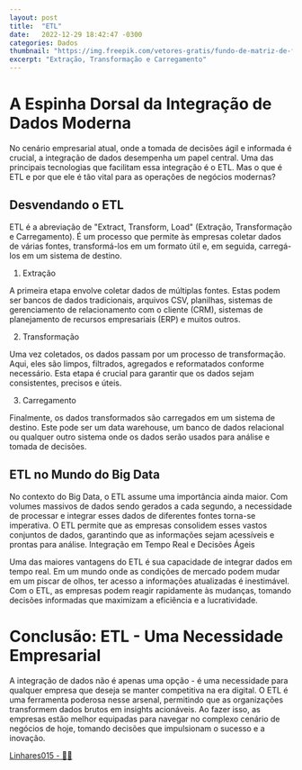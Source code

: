```yaml
---
layout: post
title:  "ETL"
date:   2022-12-29 18:42:47 -0300
categories: Dados
thumbnail: "https://img.freepik.com/vetores-gratis/fundo-de-matriz-de-fluxo-de-algoritmo-de-codigo-binario-digital_1017-25328.jpg?w=740&t=st=1694351624~exp=1694352224~hmac=3dd47ea929b2adf71e0b9dd0c70563a03790f35b05f80b5a57f1d27d3a5920fd"
excerpt: "Extração, Transformação e Carregamento"
---
```


# A Espinha Dorsal da Integração de Dados Moderna

No cenário empresarial atual, onde a tomada de decisões ágil e informada é crucial, a integração de dados desempenha um papel central. Uma das principais tecnologias que facilitam essa integração é o ETL. Mas o que é ETL e por que ele é tão vital para as operações de negócios modernas?

## Desvendando o ETL

ETL é a abreviação de "Extract, Transform, Load" (Extração, Transformação e Carregamento). É um processo que permite às empresas coletar dados de várias fontes, transformá-los em um formato útil e, em seguida, carregá-los em um sistema de destino.

1. Extração

A primeira etapa envolve coletar dados de múltiplas fontes. Estas podem ser bancos de dados tradicionais, arquivos CSV, planilhas, sistemas de gerenciamento de relacionamento com o cliente (CRM), sistemas de planejamento de recursos empresariais (ERP) e muitos outros.

2. Transformação

Uma vez coletados, os dados passam por um processo de transformação. Aqui, eles são limpos, filtrados, agregados e reformatados conforme necessário. Esta etapa é crucial para garantir que os dados sejam consistentes, precisos e úteis.

3. Carregamento

Finalmente, os dados transformados são carregados em um sistema de destino. Este pode ser um data warehouse, um banco de dados relacional ou qualquer outro sistema onde os dados serão usados para análise e tomada de decisões.

## ETL no Mundo do Big Data

No contexto do Big Data, o ETL assume uma importância ainda maior. Com volumes massivos de dados sendo gerados a cada segundo, a necessidade de processar e integrar esses dados de diferentes fontes torna-se imperativa. O ETL permite que as empresas consolidem esses vastos conjuntos de dados, garantindo que as informações sejam acessíveis e prontas para análise.
Integração em Tempo Real e Decisões Ágeis

Uma das maiores vantagens do ETL é sua capacidade de integrar dados em tempo real. Em um mundo onde as condições de mercado podem mudar em um piscar de olhos, ter acesso a informações atualizadas é inestimável. Com o ETL, as empresas podem reagir rapidamente às mudanças, tomando decisões informadas que maximizam a eficiência e a lucratividade.
# Conclusão: ETL - Uma Necessidade Empresarial

A integração de dados não é apenas uma opção - é uma necessidade para qualquer empresa que deseja se manter competitiva na era digital. O ETL é uma ferramenta poderosa nesse arsenal, permitindo que as organizações transformem dados brutos em insights acionáveis. Ao fazer isso, as empresas estão melhor equipadas para navegar no complexo cenário de negócios de hoje, tomando decisões que impulsionam o sucesso e a inovação.

[Linhares015 - 🧙‍♂️](https://github.com/Linhares015)